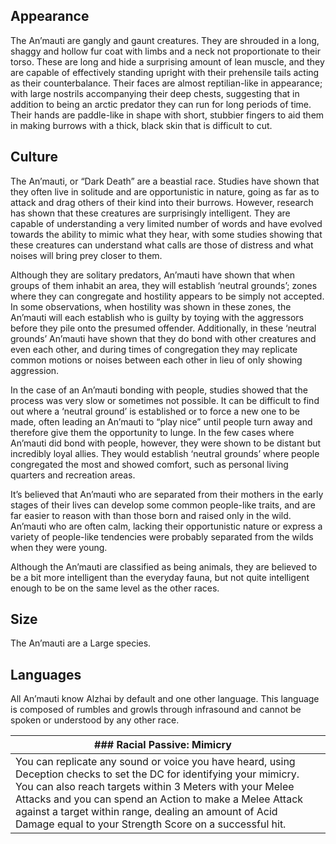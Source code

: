 
## Appearance[](https://sojourner-into-the-wasteland.fandom.com/wiki/An%27mauti?veaction=edit&section=1 "Edit section: Appearance")

The An’mauti are gangly and gaunt creatures. They are shrouded in a long, shaggy and hollow fur coat with limbs and a neck not proportionate to their torso. These are long and hide a surprising amount of lean muscle, and they are capable of effectively standing upright with their prehensile tails acting as their counterbalance. Their faces are almost reptilian-like in appearance; with large nostrils accompanying their deep chests, suggesting that in addition to being an arctic predator they can run for long periods of time. Their hands are paddle-like in shape with short, stubbier fingers to aid them in making burrows with a thick, black skin that is difficult to cut.

## Culture[](https://sojourner-into-the-wasteland.fandom.com/wiki/An%27mauti?veaction=edit&section=2 "Edit section: Culture")

The An’mauti, or “Dark Death” are a beastial race. Studies have shown that they often live in solitude and are opportunistic in nature, going as far as to attack and drag others of their kind into their burrows. However, research has shown that these creatures are surprisingly intelligent. They are capable of understanding a very limited number of words and have evolved towards the ability to mimic what they hear, with some studies showing that these creatures can understand what calls are those of distress and what noises will bring prey closer to them.

Although they are solitary predators, An’mauti have shown that when groups of them inhabit an area, they will establish ‘neutral grounds’; zones where they can congregate and hostility appears to be simply not accepted. In some observations, when hostility was shown in these zones, the An’mauti will each establish who is guilty by toying with the aggressors before they pile onto the presumed offender. Additionally, in these ‘neutral grounds’ An’mauti have shown that they do bond with other creatures and even each other, and during times of congregation they may replicate common motions or noises between each other in lieu of only showing aggression.

In the case of an An’mauti bonding with people, studies showed that the process was very slow or sometimes not possible. It can be difficult to find out where a ‘neutral ground’ is established or to force a new one to be made, often leading an An’mauti to “play nice” until people turn away and therefore give them the opportunity to lunge. In the few cases where An’mauti did bond with people, however, they were shown to be distant but incredibly loyal allies. They would establish ‘neutral grounds’ where people congregated the most and showed comfort, such as personal living quarters and recreation areas.

It’s believed that An’mauti who are separated from their mothers in the early stages of their lives can develop some common people-like traits, and are far easier to reason with than those born and raised only in the wild. An’mauti who are often calm, lacking their opportunistic nature or express a variety of people-like tendencies were probably separated from the wilds when they were young.

Although the An’mauti are classified as being animals, they are believed to be a bit more intelligent than the everyday fauna, but not quite intelligent enough to be on the same level as the other races.

## Size[](https://sojourner-into-the-wasteland.fandom.com/wiki/An%27mauti?veaction=edit&section=3 "Edit section: Size")

The An’mauti are a Large species.

## Languages[](https://sojourner-into-the-wasteland.fandom.com/wiki/An%27mauti?veaction=edit&section=4 "Edit section: Languages")

All An’mauti know Alzhai by default and one other language. This language is composed of rumbles and growls through infrasound and cannot be spoken or understood by any other race.

|### **Racial Passive: Mimicry**[](https://sojourner-into-the-wasteland.fandom.com/wiki/An%27mauti?veaction=edit&section=5 "Edit section: Racial Passive: Mimicry")|   |
|---|---|
|You can replicate any sound or voice you have heard, using Deception checks to set the DC for identifying your mimicry. You can also reach targets within 3 Meters with your Melee Attacks and you can spend an Action to make a Melee Attack against a target within range, dealing an amount of Acid Damage equal to your Strength Score on a successful hit.|   |